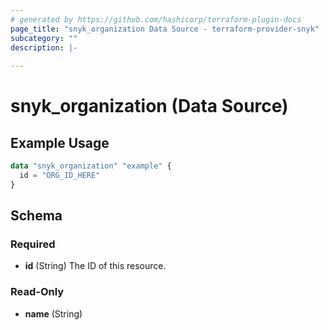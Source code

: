 ```yaml
---
# generated by https://github.com/hashicorp/terraform-plugin-docs
page_title: "snyk_organization Data Source - terraform-provider-snyk"
subcategory: ""
description: |-
  
---
```


# snyk_organization (Data Source)



## Example Usage

```terraform
data "snyk_organization" "example" {
  id = "ORG_ID_HERE"
}
```

<!-- schema generated by tfplugindocs -->
## Schema

### Required

- **id** (String) The ID of this resource.

### Read-Only

- **name** (String)


